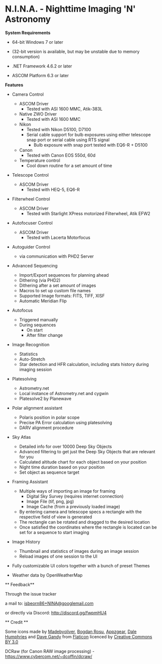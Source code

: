 # N.I.N.A. - Nighttime Imaging 'N' Astronomy #


**System Requirements**

* 64-bit Windows 7 or later
* (32-bit version is available, but may be unstable due to memory consumption)

* .NET Framework 4.6.2 or later

* ASCOM Platform 6.3 or later


**Features**

* Camera Control
     * ASCOM Driver
          * Tested with ASI 1600 MMC, Atik-383L
     * Native ZWO Driver
          * Tested with ASI 1600 MMC
     * Nikon
          * Tested with Nikon D5100, D7100
          * Serial cable support for bulb exposures using either telescope snap port or serial cable using RTS signal
               * Bulb exposure with snap port tested with EQ6-R + D5100
     * Canon 
          * Tested with Canon EOS 550d, 60d
     * Temperature control 
          * Cool down routine for a set amount of time

* Telescope Control
     * ASCOM Driver
          * Tested with HEQ-5, EQ6-R

* Filterwheel Control
     * ASCOM Driver
          * Tested with Starlight XPress motorized Filterwheel, Atik EFW2

* Autofocuser Control
     * ASCOM Driver
          * Tested with Lacerta Motorfocus

* Autoguider Control
     * via communication with PHD2 Server

* Advanced Sequencing
     * Import/Export sequences for planning ahead
     * Dithering (via PHD2)
     * Dithering after a set amount of images
     * Macros to set up custom file names
     * Supported Image formats: FITS, TIFF, XISF
     * Automatic Meridian Flip

* Autofocus
     * Triggered manually
     * During sequences
          * On start
          * After filter change

* Image Recognition
     * Statistics
     * Auto-Stretch
     * Star detection and HFR calculation, including stats history during imaging session

* Platesolving
     * Astrometry.net
     * Local instance of Astrometry.net and cygwin
     * Platesolve2 by Planewave

* Polar alignment assistant 
     * Polaris position in polar scope 
     * Precise PA Error calculation using platesolving 
     * DARV alignment procedure

* Sky Atlas
     * Detailed info for over 10000 Deep Sky Objects
     * Advanced filtering to get just the Deep Sky Objects that are relevant for you
     * Calculated altitude chart for each object based on your position
     * Night time duration based on your position
     * Set object as sequence target

* Framing Assistant
     * Multiple ways of importing an image for framing
          * Digital Sky Survey (requires internet connection)
          * Image File (tif, png, jpg)
          * Image Cache (from a previously loaded image)
     * By entering camera and telescope specs a rectangle with the respective field of view is generated
     * The rectangle can be rotated and dragged to the desired location
     * Once satisfied the coordinates where the rectangle is located can be set for a sequence to start imaging

* Image History
     * Thumbnail and statistics of images during an image session
     * Reload images of one session to the UI

* Fully customizable UI colors together with a bunch of preset Themes

* Weather data by OpenWeatherMap 


** Feedback**

Through the issue tracker

a mail to: isbeorn86+NINA@googlemail.com

or directly via Discord: http://discord.gg/fwpmHU4

** Credit **

Some icons made by 
[Madebyoliver](http://www.flaticon.com/authors/madebyoliver),
[Bogdan Rosu](http://www.flaticon.com/authors/bogdan-rosu),
[Appzgear](http://www.flaticon.com/authors/appzgear),
[Dale Humphries](http://www.flaticon.com/authors/dale-humphries) and
[Dave Gandy](http://www.flaticon.com/authors/dave-gandy)
from
[Flaticon](http://www.flaticon.com)
licenced by 
[Creative Commons BY 3.0](http://creativecommons.org/licenses/by/3.0/)

DCRaw (for Canon RAW image processing) - https://www.cybercom.net/~dcoffin/dcraw/